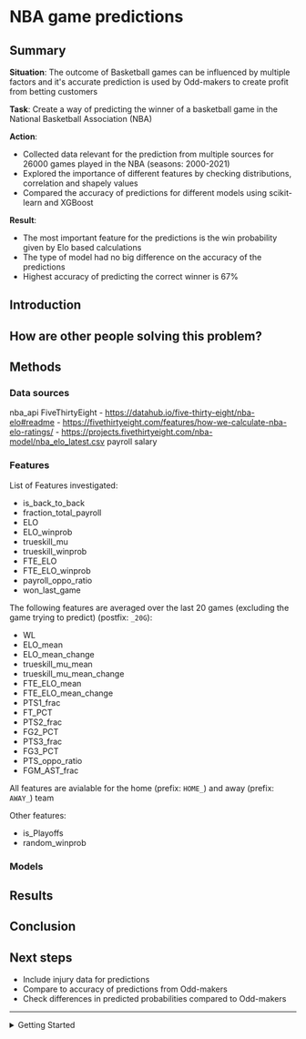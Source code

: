 # NBA game predictions

## Summary

**Situation**: The outcome of Basketball games can be influenced by multiple factors and it's accurate prediction is used by Odd-makers to create profit from betting customers

**Task**: Create a way of predicting the winner of a basketball game in the National Basketball Association (NBA)

**Action**:
  - Collected data relevant for the prediction from multiple sources for 26000 games played in the NBA (seasons: 2000-2021)
  - Explored the importance of different features by checking distributions, correlation and shapely values
  - Compared the accuracy of predictions for different models using scikit-learn and XGBoost

**Result**:
  - The most important feature for the predictions is the win probability given by Elo based calculations
  - The type of model had no big difference on the accuracy of the predictions
  - Highest accuracy of predicting the correct winner is 67%

## Introduction

## How are other people solving this problem?

## Methods

### Data sources

nba_api
FiveThirtyEight
    - https://datahub.io/five-thirty-eight/nba-elo#readme
    - https://fivethirtyeight.com/features/how-we-calculate-nba-elo-ratings/
    - https://projects.fivethirtyeight.com/nba-model/nba_elo_latest.csv
payroll salary

### Features

List of Features investigated:
  - is_back_to_back
  - fraction_total_payroll
  - ELO
  - ELO_winprob
  - trueskill_mu
  - trueskill_winprob
  - FTE_ELO
  - FTE_ELO_winprob
  - payroll_oppo_ratio
  - won_last_game

The following features are averaged over the last 20 games (excluding the game trying to predict) (postfix: `_20G`):
  - WL
  - ELO_mean
  - ELO_mean_change
  - trueskill_mu_mean
  - trueskill_mu_mean_change
  - FTE_ELO_mean
  - FTE_ELO_mean_change
  - PTS1_frac
  - FT_PCT
  - PTS2_frac
  - FG2_PCT
  - PTS3_frac
  - FG3_PCT
  - PTS_oppo_ratio
  - FGM_AST_frac

All features are avialable for the home (prefix: `HOME_`) and away (prefix: `AWAY_`) team

Other features:
  - is_Playoffs
  - random_winprob

### Models

## Results

## Conclusion

## Next steps

- Include injury data for predictions
- Compare to accuracy of predictions from Odd-makers
- Check differences in predicted probabilities compared to Odd-makers

---------


<details>
  <summary>Getting Started</summary>

### Dependencies

- python 3.10
- python poetry

### Setup

```bash
poetry install
pre-commit install
```

### Docker

A Docker image is also available:

```bash
docker pull janikvapp/nba-game-prediction:latest
```

### Scripts

Scripts should be run in the following order:

```bash
poetry shell
python nba_game_prediction/scripts/collect_game_data.py
python nba_game_prediction/scripts/create_train_data.py
python nba_game_prediction/scripts/plot_train_data.py
python nba_game_prediction/scripts/train_model.py
```

Running plot_train_data.py is optional
Most Configuration can be done using the config file in `data/config.yaml`

### Testing

Only running unit tests:

```bash
make tests
```

Running integration tests (this is slow):

```bash
make integration
```

</details>
